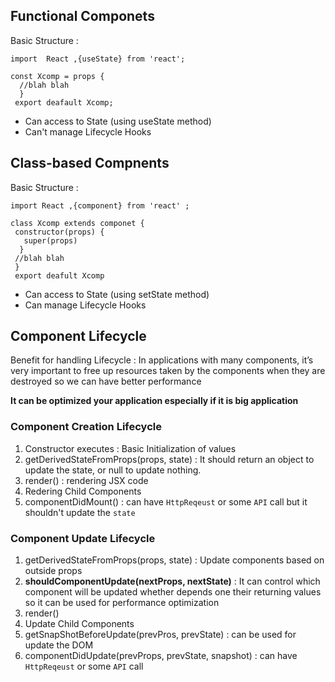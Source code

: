 ## Functional Componets

Basic Structure : 
```JS
import  React ,{useState} from 'react';

const Xcomp = props {
  //blah blah
  }
 export deafault Xcomp;
 ```
 - Can access to State (using useState method)
 - Can't manage Lifecycle Hooks 
 
 ## Class-based Compnents
 
 Basic Structure :
 
 ```JS
 import React ,{component} from 'react' ;
 
 class Xcomp extends componet {
  constructor(props) {
    super(props)
   }
  //blah blah
  }
  export deafult Xcomp
 ```
 
 - Can access to State (using setState method)
 - Can manage Lifecycle Hooks 
 
 
  ## Component Lifecycle
  
  Benefit for handling Lifecycle : In applications with many components, it’s very important to free up resources taken by the components when they are destroyed so we can have better performance

 **It can be optimized your application especially if it is big application**
  
  ### Component Creation Lifecycle 
  
  1) Constructor executes : Basic Initialization of values
  2) getDerivedStateFromProps(props, state) : It should return an object to update the state, or null to update nothing.
  3) render() : rendering JSX code
  4) Redering Child Components
  5) componentDidMount() : can have `HttpReqeust` or some `API` call but it shouldn't update the `state`
  
  
  ### Component Update Lifecycle
    
  1) getDerivedStateFromProps(props, state) : Update components based on outside props
  2) **shouldComponentUpdate(nextProps, nextState)** : It can control which component will be updated whether depends one their returning values so it can be used for performance optimization
  3) render()
  4) Update Child Components
  5) getSnapShotBeforeUpdate(prevPros, prevState) : can be used for update the DOM
  6) componentDidUpdate(prevProps, prevState, snapshot) : can have `HttpReqeust` or some `API` call

  
  
  
